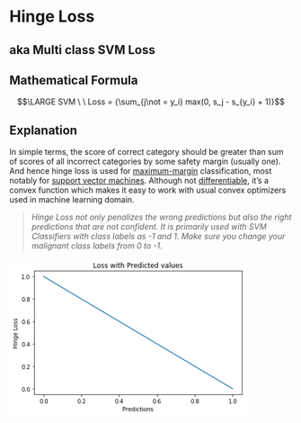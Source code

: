 # Hinge Loss

## aka Multi class SVM Loss

## Mathematical Formula

$$\LARGE SVM \ \ Loss = {\sum_{j\not = y_i} max(0, s_j - s_{y_i} + 1)}$$



## Explanation

In simple terms, the score of correct category should be greater than sum of scores of all incorrect categories by some safety margin (usually one). And hence hinge loss is used for [maximum-margin](https://link.springer.com/chapter/10.1007/978-0-387-69942-4_10) classification, most notably for [support vector machines](https://en.wikipedia.org/wiki/Support_vector_machine). Although not [differentiable](https://ipfs.io/ipfs/QmXoypizjW3WknFiJnKLwHCnL72vedxjQkDDP1mXWo6uco/wiki/Differentiable_function.html), it’s a convex function which makes it easy to work with usual convex optimizers used in machine learning domain.

> *Hinge Loss not only penalizes the wrong predictions but also the right predictions that are not confident. It is primarily used with SVM Classifiers with class labels as -1 and 1. Make sure you change your malignant class labels from 0 to -1.*

<img src='../assets/hinge.png'/>